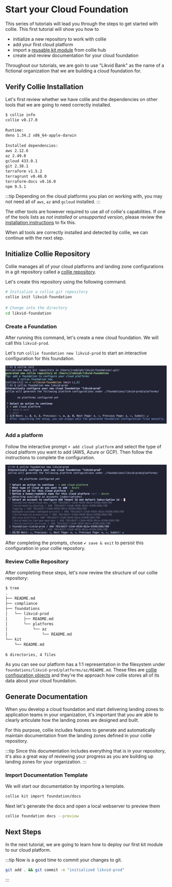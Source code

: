 # Start your Cloud Foundation

This series of tutorials will lead you through the steps to get started with collie. This first tutorial will show you how to

- initialize a new repository to work with collie
- add your first cloud platform
- import a [reusable kit module](../modules/) from collie hub
- create and review documentation for your cloud foundation

Throughout our tutorials, we are goin to use "Likvid Bank" as the name of a fictional organization that we are building a cloud foundation for.

## Verify Collie Installation

Let's first review whether we have collie and the dependencies on other tools that we are going to need correctly installed.

```shellsession
$ collie info
collie v0.17.0

Runtime:
deno 1.34.2 x86_64-apple-darwin

Installed dependencies:
aws 2.12.6
az 2.49.0
gcloud 433.0.1
git 2.38.1
terraform v1.5.2
terragrunt v0.48.0
terraform-docs v0.16.0
npm 9.5.1
```

:::tip
Depending on the cloud platforms you plan on working with, you may not need all of `aws`, `az` and `gcloud` installed.
:::

The other tools are however required to use all of collie's capabilities. If one of the tools lists as *not installed* or *unsupported version*, please review the [installation instructions](https://github.com/meshcloud/collie-cli#-installation) to fix this.

When all tools are correctly installed and detected by collie, we can continue with the next step.

## Initialize Collie Repository

Collie manages all of your cloud platforms and landing zone configurations in a git repository called a [collie repository](../reference/repository.md).

Let's create this repository using the following command.

```sh
# Initialize a collie git repository
collie init likvid-foundation

# Change into the directory
cd likvid-foundation
```

### Create a Foundation

After running this command, let's create a new cloud foundation. We will call this `likvid-prod`.

Let's run `collie foundation new likvid-prod` to start an interactive configuration for this foundation.

![collie foundation new output](./assets/collie-foundation-new.png)

### Add a platform

Follow the interactive prompt `+ add cloud platform` and select the type of cloud platform you want to add (AWS, Azure or GCP). Then follow the instructions to complete the configuration.

![collie foundation new add platform](./assets/collie-foundation-new-add-platform.png)

After completing the prompts, chose `✔ save & exit` to persist this configuration in your collie repository.

### Review Collie Repository

After completing these steps, let's now review the structure of our collie repository:

```shellsession
$ tree
.
├── README.md
├── compliance
├── foundations
│   └── likvid-prod
│       ├── README.md
│       └── platforms
│           └── az
│               └── README.md
└── kit
    └── README.md

6 directories, 4 files
```

As you can see our platform has a 1:1 representation in the filesystem under `foundations/likvid-prod/platforms/az/README.md`. These files are [collie configuration objects](../reference/repository.md#configuration-objects) and they're the approach how collie stores all of its data about your cloud foundation.

## Generate Documentation

When you develop a cloud foundation and start delivering landing zones to application teams in your organization,
it's important that you are able to clearly articulate how the landing zones are designed and built.

For this purpose, collie includes features to generate and automatically maintain documentation from the landing zones defined in your collie repository.

:::tip
Since this documentation includes everything that is in your repository, it's also a great way of reviewing your progress
as you are building up landing zones for your organization.
:::

### Import Documentation Template

We will start our documentation by importing a template.

```sh
collie kit import foundation/docs
```

Next let's generate the docs and open a local webserver to preview them

```sh
collie foundation docs --preview
```

<!-- TODO: put in a great screenshot here -->

## Next Steps

In the next tutorial, we are going to learn how to deploy our first kit module to our cloud platform.

:::tip
Now is a good time to commit your changes to git.

```sh
git add . && git commit -m "initialized likvid-prod"
```

:::
